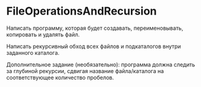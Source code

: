 # FileOperationsAndRecursion
Написать программу, которая будет создавать, переименовывать, копировать и удалять файл.

Написать рекурсивный обход всех файлов и подкаталогов внутри заданного каталога. 

Дополнительное задание (необязательно): программа должна следить за глубиной рекурсии, сдвигая название файла/каталога на соответствующее количество пробелов.
